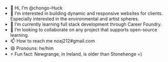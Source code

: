 - 👋 Hi, I’m @chongo-Huck
- 👀 I’m interested in building dynamic and responsive websites for clients. Especially interested in the environmental and artist spheres.
- 🌱 I’m currently learning full stack development through Career Foundry.
- 💞️ I’m looking to collaborate on any project that supports open-source learning.
- 📫 How to reach me noaj212#gmail.com
- 😄 Pronouns: he/him
- ⚡ Fun fact: Newgrange, in Ireland, is older than Stonehenge =)

<!---
chongo-Huck/chongo-Huck is a ✨ special ✨ repository because its `README.md` (this file) appears on your GitHub profile.
You can click the Preview link to take a look at your changes.
--->
